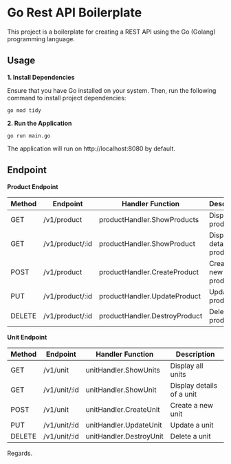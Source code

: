 # Go Rest API Boilerplate

This project is a boilerplate for creating a REST API using the Go (Golang) programming language.

## Usage

**1. Install Dependencies**

Ensure that you have Go installed on your system. Then, run the following command to install project dependencies:
```
go mod tidy
```

**2. Run the Application**

```
go run main.go
```
The application will run on http://localhost:8080 by default.



## Endpoint

**Product Endpoint**

| Method | Endpoint              | Handler Function     | Description                 |
|--------|-----------------------|----------------------|-----------------------------|
| GET    | /v1/product           | productHandler.ShowProducts   | Display all products      |
| GET    | /v1/product/:id       | productHandler.ShowProduct    | Display details of a product |
| POST   | /v1/product           | productHandler.CreateProduct  | Create a new product       |
| PUT    | /v1/product/:id       | productHandler.UpdateProduct  | Update a product           |
| DELETE | /v1/product/:id       | productHandler.DestroyProduct | Delete a product           |

**Unit Endpoint**

| Method | Endpoint              | Handler Function     | Description                 |
|--------|-----------------------|----------------------|-----------------------------|
| GET    | /v1/unit           | unitHandler.ShowUnits   | Display all units      |
| GET    | /v1/unit/:id       | unitHandler.ShowUnit    | Display details of a unit |
| POST   | /v1/unit           | unitHandler.CreateUnit  | Create a new unit       |
| PUT    | /v1/unit/:id       | unitHandler.UpdateUnit  | Update a unit           |
| DELETE | /v1/unit/:id       | unitHandler.DestroyUnit | Delete a unit           |


Regards.
